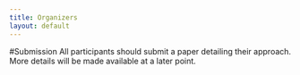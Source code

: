 ```yaml
---
title: Organizers
layout: default
---
```

#Submission
All participants should submit a paper detailing their approach. More details will be made available at a later point.

